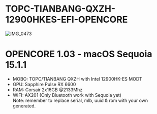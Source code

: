 # TOPC-TIANBANG-QXZH-12900HKES-EFI-OPENCORE    
![IMG_0473](https://github.com/user-attachments/assets/874e316e-53c2-4ac0-b477-059a1a867967)  
# OPENCORE 1.03 - macOS Sequoia 15.1.1    
- MOBO: TOPC/TIANBANG QXZH with Intel 12900HK-ES MODT  
- GPU: Sapphire Pulse RX 6600  
- RAM: Corsair 2x16GB @2133Mhz  
- WIFI: AX201 (Only Bluetooth work with Sequoia yet)    
Note: remember to replace serial, mlb, uuid & rom with your own generated.
